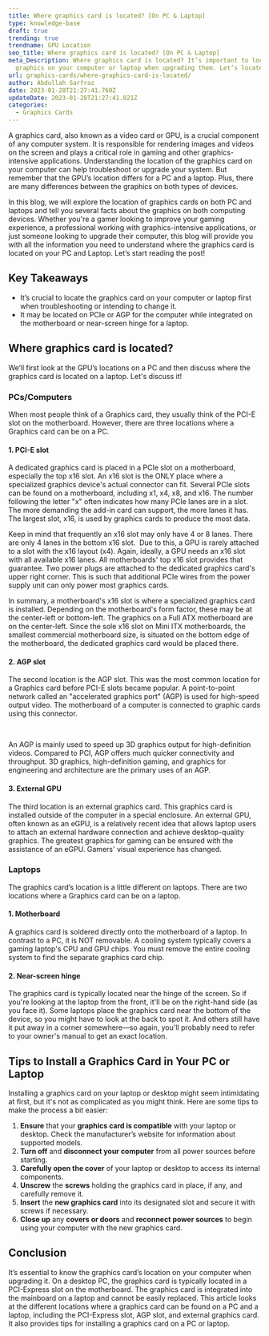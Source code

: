 ```yaml
---
title: Where graphics card is located? [On PC & Laptop]
type: knowledge-base
draft: true
trending: true
trendname: GPU Location
seo_title: Where graphics card is located? [On PC & Laptop]
meta_Description: Where graphics card is located? It’s important to locate the
  graphics on your computer or laptop when upgrading them. Let’s locate it!
url: graphics-cards/where-graphics-card-is-located/
author: Abdullah Sarfraz
date: 2023-01-28T21:27:41.760Z
updateDate: 2023-01-28T21:27:41.821Z
categories:
  - Graphics Cards
---
```

A graphics card, also known as a video card or GPU, is a crucial component of any computer system. It is responsible for rendering images and videos on the screen and plays a critical role in gaming and other graphics-intensive applications. Understanding the location of the graphics card on your computer can help troubleshoot or upgrade your system. But remember that the GPU’s location differs for a PC and a laptop. Plus, there are many differences between the graphics on both types of devices.

In this blog, we will explore the location of graphics cards on both PC and laptops and tell you several facts about the graphics on both computing devices. Whether you're a gamer looking to improve your gaming experience, a professional working with graphics-intensive applications, or just someone looking to upgrade their computer, this blog will provide you with all the information you need to understand where the graphics card is located on your PC and Laptop. Let’s start reading the post!

## Key Takeaways

* It’s crucial to locate the graphics card on your computer or laptop first when troubleshooting or intending to change it.
* It may be located on PCIe or AGP for the computer while integrated on the motherboard or near-screen hinge for a laptop. 

## Where graphics card is located?

We’ll first look at the GPU’s locations on a PC and then discuss where the graphics card is located on a laptop. Let's discuss it!

### PCs/Computers

When most people think of a Graphics card, they usually think of the PCI-E slot on the motherboard. However, there are three locations where a Graphics card can be on a PC.

#### 1. PCI-E slot

A dedicated graphics card is placed in a PCIe slot on a motherboard, especially the top x16 slot. An x16 slot is the ONLY place where a specialized graphics device's actual connector can fit. Several PCIe slots can be found on a motherboard, including x1, x4, x8, and x16. The number following the letter "x" often indicates how many PCIe lanes are in a slot. The more demanding the add-in card can support, the more lanes it has. The largest slot, x16, is used by graphics cards to produce the most data.

Keep in mind that frequently an x16 slot may only have 4 or 8 lanes. There are only 4 lanes in the bottom x16 slot.  Due to this, a GPU is rarely attached to a slot with the x16 layout (x4). Again, ideally, a GPU needs an x16 slot with all available x16 lanes. All motherboards' top x16 slot provides that guarantee. Two power plugs are attached to the dedicated graphics card's upper right corner. This is such that additional PCIe wires from the power supply unit can only power most graphics cards.

In summary, a motherboard's x16 slot is where a specialized graphics card is installed. Depending on the motherboard's form factor, these may be at the center-left or bottom-left. The graphics on a Full ATX motherboard are on the center-left. Since the sole x16 slot on Mini ITX motherboards, the smallest commercial motherboard size, is situated on the bottom edge of the motherboard, the dedicated graphics card would be placed there.

#### 2. AGP slot

The second location is the AGP slot. This was the most common location for a Graphics card before PCI-E slots became popular. A point-to-point network called an "accelerated graphics port" (AGP) is used for high-speed output video. The motherboard of a computer is connected to graphic cards using this connector. 

 

An AGP is mainly used to speed up 3D graphics output for high-definition videos. Compared to PCI, AGP offers much quicker connectivity and throughput. 3D graphics, high-definition gaming, and graphics for engineering and architecture are the primary uses of an AGP.

#### 3. External GPU

The third location is an external graphics card. This graphics card is installed outside of the computer in a special enclosure. An external GPU, often known as an eGPU, is a relatively recent idea that allows laptop users to attach an external hardware connection and achieve desktop-quality graphics. The greatest graphics for gaming can be ensured with the assistance of an eGPU. Gamers' visual experience has changed.

### Laptops

The graphics card’s location is a little different on laptops. There are two locations where a Graphics card can be on a laptop.

#### 1. Motherboard

A graphics card is soldered directly onto the motherboard of a laptop. In contrast to a PC, it is NOT removable. A cooling system typically covers a gaming laptop's CPU and GPU chips. You must remove the entire cooling system to find the separate graphics card chip.

#### 2. Near-screen hinge

The graphics card is typically located near the hinge of the screen. So if you're looking at the laptop from the front, it'll be on the right-hand side (as you face it). Some laptops place the graphics card near the bottom of the device, so you might have to look at the back to spot it. And others still have it put away in a corner somewhere—so again, you'll probably need to refer to your owner's manual to get an exact location.

## Tips to Install a Graphics Card in Your PC or Laptop

Installing a graphics card on your laptop or desktop might seem intimidating at first, but it's not as complicated as you might think. Here are some tips to make the process a bit easier:

1. **Ensure** that your **graphics card is compatible** with your laptop or desktop. Check the manufacturer’s website for information about supported models.
2. **Turn off** and **disconnect your computer** from all power sources before starting.
3. **Carefully open the cover** of your laptop or desktop to access its internal components.
4. **Unscrew** the **screws** holding the graphics card in place, if any, and carefully remove it.
5. **Insert** the **new graphics card** into its designated slot and secure it with screws if necessary.
6. **Close up** any **covers or doors** and **reconnect power sources** to begin using your computer with the new graphics card.

## Conclusion

It’s essential to know the graphics card’s location on your computer when upgrading it. On a desktop PC, the graphics card is typically located in a PCI-Express slot on the motherboard. The graphics card is integrated into the mainboard on a laptop and cannot be easily replaced. This article looks at the different locations where a graphics card can be found on a PC and a laptop, including the PCI-Express slot, AGP slot, and external graphics card. It also provides tips for installing a graphics card on a PC or laptop.